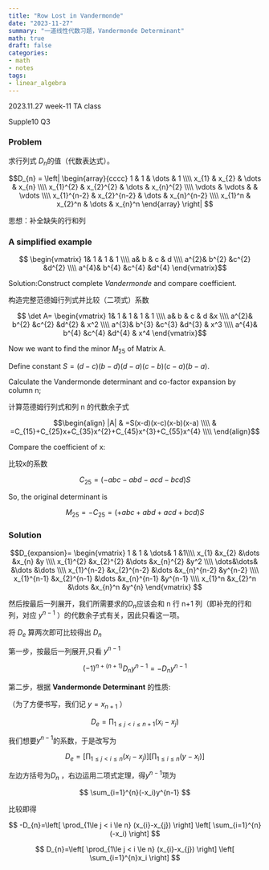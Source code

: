 ```yaml
---
title: "Row Lost in Vandermonde"
date: "2023-11-27"
summary: "一道线性代数习题，Vandermonde Determinant"
math: true
draft: false
categories: 
- math
- notes
tags:
- linear_algebra
---
```


2023.11.27 week-11 TA class

Supple10 Q3

### Problem

求行列式 $D_{n}$的值（代数表达式）。

$$D_{n} =
\left|
\begin{array}{cccc}
1 & 1 & \dots & 1 \\\\
x_{1} & x_{2} & \dots & x_{n} \\\\
x_{1}^{2} & x_{2}^{2} & \dots & x_{n}^{2} \\\\
\vdots & \vdots & & \vdots \\\\
x_{1}^{n-2} & x_{2}^{n-2} & \dots & x_{n}^{n-2} \\\\
x_{1}^n & x_{2}^n & \dots & x_{n}^n
\end{array}
\right|
$$

思想：补全缺失的行和列

### A simplified example

$$ \begin{vmatrix}
1& 1 & 1 & 1  \\\\
a& b & c & d  \\\\
a^{2}& b^{2} &c^{2}  &d^{2}   \\\\
a^{4}& b^{4} &c^{4}  &d^{4}
\end{vmatrix}$$

Solution:Construct complete *Vandermonde* and compare coefficient.

构造完整范德姆行列式并比较（二项式）系数

$$ \det A=
\begin{vmatrix}
1& 1 & 1 & 1 & 1 \\\\
a& b & c & d &x \\\\
a^{2}& b^{2} &c^{2}  &d^{2} & x^2  \\\\
a^{3}& b^{3} &c^{3}  &d^{3} & x^3  \\\\
a^{4}& b^{4} &c^{4}  &d^{4} & x^4
\end{vmatrix}$$

Now we want to find the minor $M_{25}$ of Matrix A.

Define constant $S = (d-c)(b-d)(d-a)(c-b)(c-a)(b-a)$.

Calculate the Vandermonde determinant and co-factor expansion by column n;

计算范德姆行列式和列 n 的代数余子式

$$\begin{align}
|A| & =S(x-d)(x-c)(x-b)(x-a) \\\\
& =C_{15}+C_{25}x+C_{35}x^{2}+C_{45}x^{3}+C_{55}x^{4} \\\\
\end{align}$$

Compare the coefficient of x:

比较x的系数

$$C_{25}=(-abc-abd-acd-bcd)S$$

So, the original determinant is

$$M_{25}=-C_{25}=(+abc+abd+acd+bcd)S$$

### Solution

$$D_{expansion}=  
\begin{vmatrix} 1 & 1 & \dots& 1 &1\\\\
x_{1} &x_{2} &\dots &x_{n} &y \\\\
x_{1}^{2} &x_{2}^{2} &\dots &x_{n}^{2} &y^2 \\\\
\dots&\dots& &\dots  &\dots \\\\
x_{1}^{n-2} &x_{2}^{n-2} &\dots &x_{n}^{n-2} &y^{n-2}  \\\\
x_{1}^{n-1} &x_{2}^{n-1} &\dots &x_{n}^{n-1} &y^{n-1} \\\\
x_{1}^n &x_{2}^n &\dots &x_{n}^n &y^{n}
\end{vmatrix}
$$

然后按最后一列展开，我们所需要求的$D_{n}$应该会和 n 行 n+1 列（即补充的行和列，对应 $y^{n-1}$ ）的代数余子式有关，因此只看这一项。

将 $D_{e}$ 算两次即可比较得出 $D_{n}$

第一步，按最后一列展开,只看 $y^{n-1}$

$$
(-1)^{n+(n+1)}D_{n}y^{n-1}=-D_{n}y^{n-1}
$$

第二步，根据 **Vandermonde Determinant** 的性质:

（为了方便书写，我们记 $y=x_{n+1}$ ）

$$
D_{e}=\prod_{1\le j < i \le n+1} (x_{i}-x_{j})
$$

我们想要$y^{n-1}$的系数，于是改写为

$$
D_{e}=\left[ \prod_{1\le j < i \le n} (x_{i}-x_{j}) \right] \left[ \prod_{1\le i \le n} (y-x_{i}) \right]
$$

左边方括号为$D_{n}$ ，右边运用二项式定理，得$y^{n-1}$项为

$$
\sum_{i=1}^{n}(-x_i)y^{n-1}
$$

比较即得

$$
-D_{n}=\left[ \prod_{1\le j < i \le n} (x_{i}-x_{j}) \right] \left[ \sum_{i=1}^{n}(-x_i) \right]
$$

$$
D_{n}=\left[ \prod_{1\le j < i \le n} (x_{i}-x_{j}) \right] \left[ \sum_{i=1}^{n}x_i \right]
$$

